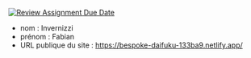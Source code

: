 [![Review Assignment Due Date](https://classroom.github.com/assets/deadline-readme-button-24ddc0f5d75046c5622901739e7c5dd533143b0c8e959d652212380cedb1ea36.svg)](https://classroom.github.com/a/SKyKHAPL)
- nom : Invernizzi
- prénom : Fabian
- URL publique du site : https://bespoke-daifuku-133ba9.netlify.app/ 
